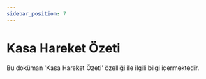 ```yaml
---
sidebar_position: 7
---
```


# Kasa Hareket Özeti

Bu doküman 'Kasa Hareket Özeti' özelliği ile ilgili bilgi içermektedir.
